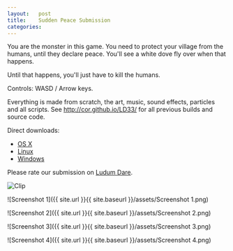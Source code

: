 ```yaml
---
layout:   post
title:    Sudden Peace Submission
categories:
---
```


You are the monster in this game. 
You need to protect your village from the humans, until they declare peace.
You'll see a white dove fly over when that happens.

Until that happens, you'll just have to kill the humans.

Controls: WASD / Arrow keys.

Everything is made from scratch, the art, music, sound effects, particles and all scripts.
See http://cor.github.io/LD33/ for all previous builds and source code.

Direct downloads:

  - [OS X][osx-download]
  - [Linux][linux-download]
  - [Windows][windows-download]

Please rate our submission on [Ludum Dare](http://ludumdare.com/compo/ludum-dare-33/?action=preview&uid=50396).

![Clip](http://gfycat.com/ElderlyUnlawfulChevrotain)

![Screenshot 1]({{ site.url }}{{ site.baseurl }}/assets/Screenshot 1.png)

![Screenshot 2]({{ site.url }}{{ site.baseurl }}/assets/Screenshot 2.png)

![Screenshot 3]({{ site.url }}{{ site.baseurl }}/assets/Screenshot 3.png)

![Screenshot 4]({{ site.url }}{{ site.baseurl }}/assets/Screenshot 4.png)

[osx-download]: https://github.com/cor/LD33/releases/download/master-v0.84/osx_master-v0.84.zip
[linux-download]: https://github.com/cor/LD33/releases/download/master-v0.84/linux_master-v0.84.zip
[windows-download]: https://github.com/cor/LD33/releases/download/master-v0.84/windows_master-v0.84.zip
[github-release]: https://github.com/cor/LD33/releases/tag/master-v0.84
